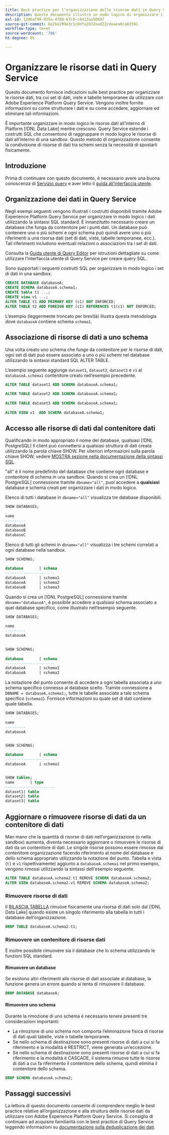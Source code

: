 ```yaml
---
title: Best practice per l’organizzazione delle risorse dati in Query Service
description: Questo documento illustra un modo logico di organizzare i dati per facilitarne l’utilizzo con Query Service.
exl-id: 12d6af99-035a-4f80-b7c0-c6413aa50697
source-git-commit: 6e2be299e3c1c0dfa2832ead22cdeaea0ca83591
workflow-type: tm+mt
source-wordcount: '786'
ht-degree: 0%

---
```


# Organizzare le risorse dati in Query Service

Questo documento fornisce indicazioni sulle best practice per organizzare le risorse dati, tra cui set di dati, viste e tabelle temporanee da utilizzare con Adobe Experience Platform Query Service. Vengono inoltre fornite informazioni su come strutturare i dati e su come accedere, aggiornare ed eliminare tali informazioni.

È importante organizzare in modo logico le risorse dati all’interno di Platform [!DNL Data Lake] mentre crescono. Query Service estende i costrutti SQL che consentono di raggruppare in modo logico le risorse di dati all’interno di una sandbox. Questo metodo di organizzazione consente la condivisione di risorse di dati tra schemi senza la necessità di spostarli fisicamente.

## Introduzione

Prima di continuare con questo documento, è necessario avere una buona conoscenza di [Servizio query](../home.md) e aver letto il [guida all’interfaccia utente](../ui/user-guide.md).

## Organizzazione dei dati in Query Service

Negli esempi seguenti vengono illustrati i costrutti disponibili tramite Adobe Experience Platform Query Service per organizzare in modo logico i dati utilizzando la sintassi SQL standard. È innanzitutto necessario creare un database che funga da contenitore per i punti dati. Un database può contenere uno o più schemi e ogni schema può quindi avere uno o più riferimenti a una risorsa dati (set di dati, viste, tabelle temporanee, ecc.). Tali riferimenti includono eventuali relazioni o associazioni tra i set di dati.

Consulta la [Guida utente di Query Editor](../ui/user-guide.md) per istruzioni dettagliate su come utilizzare l’interfaccia utente di Query Service per creare query SQL.

Sono supportati i seguenti costrutti SQL per organizzare in modo logico i set di dati in una sandbox.

```SQL
CREATE DATABASE databaseA;
CREATE SCHEMA databaseA.schema1;
CREATE table t1 ...;
CREATE view v1 ...;
ALTER TABLE t1 ADD PRIMARY KEY (c1) NOT ENFORCED;
ALTER TABLE t2 ADD FOREIGN KEY (c1) REFERENCES t1(c1) NOT ENFORCED;
```

L’esempio (leggermente troncato per brevità) illustra questa metodologia dove `databaseA` contiene schema `schema1`.

## Associazione di risorse di dati a uno schema

Una volta creato uno schema che funge da contenitore per le risorse di dati, ogni set di dati può essere associato a uno o più schemi nel database utilizzando la sintassi standard SQL ALTER TABLE.

L’esempio seguente aggiunge `dataset1`, `dataset2`, `dataset3` e `v1` al `databaseA.schema1` contenitore creato nell’esempio precedente.

```SQL
ALTER TABLE dataset1 ADD SCHEMA databaseA.schema1;
 
ALTER TABLE dataset2 ADD SCHEMA databaseA.schema1;
 
ALTER TABLE dataset3 ADD SCHEMA databaseA.schema1;
 
ALTER VIEW v1  ADD SCHEMA databaseA.schema1;
```

## Accesso alle risorse di dati dal contenitore dati

Qualificando in modo appropriato il nome del database, qualsiasi [!DNL PostgreSQL] Il client può connettersi a qualsiasi struttura di dati creata utilizzando la parola chiave SHOW. Per ulteriori informazioni sulla parola chiave SHOW, vedere [MOSTRA sezione nella documentazione della sintassi SQL](../sql/syntax.md#show).

&quot;all&quot; è il nome predefinito del database che contiene ogni database e contenitore di schema in una sandbox. Quando si crea un [!DNL PostgreSQL] connessione tramite `dbname="all"`, puoi accedere a **qualsiasi** database e schema creati per organizzare i dati in modo logico.

Elenco di tutti i database in `dbname="all"` visualizza tre database disponibili.

```sql
SHOW DATABASES;
  
name     
---------
databaseA
databaseB
databaseC
```

Elenco di tutti gli schemi in `dbname="all"` visualizza i tre schemi correlati a ogni database nella sandbox.

```SQL
SHOW SCHEMAS;
  
database       | schema
----------------------
databaseA      | schema1
databaseA      | schema2
databaseB      | schema3
```

Quando si crea un [!DNL PostgreSQL] connessione tramite `dbname="databaseA"`, è possibile accedere a qualsiasi schema associato a quel database specifico, come illustrato nell’esempio seguente.

```sql
SHOW DATABASES;
  
name     
---------
databaseA
 

SHOW SCHEMAS;
  
database       | schema
----------------------
databaseA      | schema1
databaseA      | schema2
```

La notazione del punto consente di accedere a ogni tabella associata a uno schema specifico connesso al database scelto. Tramite connessione a `DBNAME = databaseA.schema1;`, tutte le tabelle associate a tale schema specifico (`schema1`). Fornisce informazioni su quale set di dati contiene quale tabella.

```sql
SHOW DATABASES;
  
name     
---------
databaseA


SHOW SCHEMAS;
  
database       | schema
----------------------
databaseA      | schema1


SHOW tables;
name       | type
----------------------
dataset1| table
dataset2| table
dataset3| table
```

## Aggiornare o rimuovere risorse di dati da un contenitore di dati

Man mano che la quantità di risorse di dati nell’organizzazione (o nella sandbox) aumenta, diventa necessario aggiornare o rimuovere le risorse di dati da un contenitore di dati. Le singole risorse possono essere rimosse dal contenitore organizzazione facendo riferimento al nome del database e dello schema appropriato utilizzando la notazione del punto. Tabella e vista (`t1` e `v1` rispettivamente) aggiunto a `databaseA.schema1` nel primo esempio, vengono rimossi utilizzando la sintassi dell&#39;esempio seguente.

```sql
ALTER TABLE databaseA.schema2.t1 REMOVE SCHEMA databaseA.schema2;
ALTER VIEW databaseA.schema2.v1 REMOVE SCHEMA databaseA.schema2;
```

### Rimuovere risorse di dati

Il [RILASCIA TABELLA](../sql/syntax.md#drop-table) rimuove fisicamente una risorsa di dati solo dal [!DNL Data Lake] quando esiste un singolo riferimento alla tabella in tutti i database dell’organizzazione.

```sql
DROP TABLE databaseA.schema2.t1;
```

### Rimuovere un contenitore di risorse dati

È inoltre possibile rimuovere sia il database che lo schema utilizzando le funzioni SQL standard.

#### Rimuovere un database

Se esistono altri riferimenti alle risorse di dati associate al database, la funzione genera un errore quando si tenta di rimuovere il database.

```sql
DROP DATABASE databaseA;
```

#### Rimuovere uno schema

Durante la rimozione di uno schema è necessario tenere presenti tre considerazioni importanti:

- La rimozione di uno schema non comporta l’eliminazione fisica di risorse di dati quali tabelle, viste o tabelle temporanee.
- Se nello schema di destinazione sono presenti risorse di dati a cui si fa riferimento e la modalità è RESTRICT, viene generata un’eccezione.
- Se nello schema di destinazione sono presenti risorse di dati a cui si fa riferimento e la modalità è CASCADE, il sistema rimuove tutte le risorse di dati a cui fa riferimento il contenitore dello schema, quindi elimina il contenitore dello schema.

```sql
DROP SCHEMA databaseA.schema2;
```

## Passaggi successivi

La lettura di questo documento consente di comprendere meglio le best practice relative all’organizzazione e alla struttura delle risorse dati da utilizzare con Adobe Experience Platform Query Service. Si consiglia di continuare ad acquisire familiarità con le best practice di Query Service leggendo informazioni su [documentazione sulla deduplicazione dei dati](../essential-concepts/deduplication.md).
